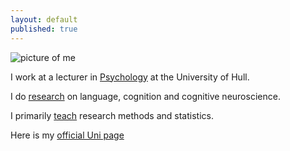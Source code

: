 ```yaml
---
layout: default
published: true
---
```


![picture of me](https://en.gravatar.com/userimage/110328564/0050dfa0b65c742713eddd5751bf005d.jpg?size=200)

I work at a lecturer in [Psychology](http://www2.hull.ac.uk/science/psychology.aspx) at the University of Hull. 

I do [research](research) on language, cognition and cognitive neuroscience. 

I primarily [teach](/teaching/) research methods and statistics. 

Here is my [official Uni page](http://www2.hull.ac.uk/science/psychology/ourstaff/academics/shanelindsay.aspx)

